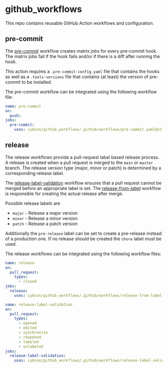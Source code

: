 # github_workflows

This repo contains reusable GitHub Action workflows and configuration.

## pre-commit

The [pre-commit](./github/workflows/pre-commit.yaml) workflow creates matrix jobs for every pre-commit hook.
The matrix jobs fail if the hook fails and/or if there is a diff after running the hook.

This action requires a `.pre-commit-config.yaml` file that contains the hooks as well as a `.tools-versions` file that contains (at least) the version of pre-commit to be installed.

The pre-commit workflow can be integrated using the following workflow file:

```yaml
name: pre-commit
on:
  push:
jobs:
  pre-commit:
    uses: cybcon/github_workflows/.github/workflows/pre-commit.yaml@v2.0.0
```

## release

The release workflows provide a pull-request label based release process.
A release is created when a pull request is merged to the `main` or `master` branch.
The release version type (major, minor or patch) is determined by a corresponding release label.

The [release-label-validation](./github/workflows/release-label-validation.yaml) workflow ensures that a pull request cannot be merged before an appropriate label is set.
The [release-from-label](./github/workflows/release-from-label.yaml) workflow is responsible for creating the actual release after merge.

Possible release labels are
- `major` - Release a major version
- `minor` - Release a minor version
- `patch` - Release a patch version

Additionally the `pre-release` label can be set to create a pre-release instead of a production one.
If no release should be created the `chore` label must be used.

The release workflows can be integrated using the following workflow files:

```yaml
name: release
on:
  pull_request:
    types:
      - closed
jobs:
  release:
    uses: cybcon/github_workflows/.github/workflows/release-from-label.yaml@v2.0.0
```

```yaml
name: release-label-validation
on:
  pull_request:
    types:
      - opened
      - edited
      - synchronize
      - reopened
      - labeled
      - unlabeled
jobs:
  release-label-validation:
    uses: cybcon/github_workflows/.github/workflows/release-label-validation.yaml@v2.0.0
```
